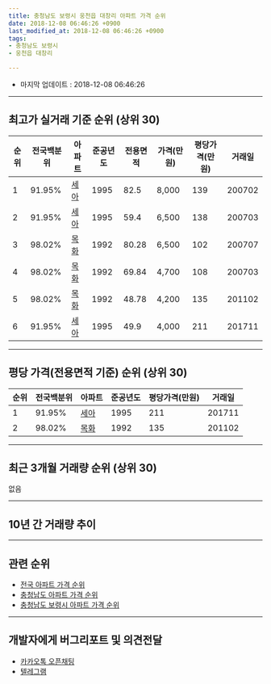 ```yaml
---
title: 충청남도 보령시 웅천읍 대창리 아파트 가격 순위
date: 2018-12-08 06:46:26 +0900
last_modified_at: 2018-12-08 06:46:26 +0900
tags:
- 충청남도 보령시
- 웅천읍 대창리

---
```


* 마지막 업데이트 : 2018-12-08 06:46:26

---

## 최고가 실거래 기준 순위 (상위 30)


|순위|전국백분위|아파트|준공년도|전용면적|가격(만원)|평당가격(만원)|거래일|
|---|---|---|---|---|---|---|---|
|1|91.95%|[세아](https://search.naver.com/search.naver?query=%EC%B6%A9%EC%B2%AD%EB%82%A8%EB%8F%84+%EB%B3%B4%EB%A0%B9%EC%8B%9C+%EC%9B%85%EC%B2%9C%EC%9D%8D+%EB%8C%80%EC%B0%BD%EB%A6%AC+%EC%84%B8%EC%95%84)|1995|82.5|8,000|139|200702|
|2|91.95%|[세아](https://search.naver.com/search.naver?query=%EC%B6%A9%EC%B2%AD%EB%82%A8%EB%8F%84+%EB%B3%B4%EB%A0%B9%EC%8B%9C+%EC%9B%85%EC%B2%9C%EC%9D%8D+%EB%8C%80%EC%B0%BD%EB%A6%AC+%EC%84%B8%EC%95%84)|1995|59.4|6,500|138|200703|
|3|98.02%|[목화](https://search.naver.com/search.naver?query=%EC%B6%A9%EC%B2%AD%EB%82%A8%EB%8F%84+%EB%B3%B4%EB%A0%B9%EC%8B%9C+%EC%9B%85%EC%B2%9C%EC%9D%8D+%EB%8C%80%EC%B0%BD%EB%A6%AC+%EB%AA%A9%ED%99%94)|1992|80.28|6,500|102|200707|
|4|98.02%|[목화](https://search.naver.com/search.naver?query=%EC%B6%A9%EC%B2%AD%EB%82%A8%EB%8F%84+%EB%B3%B4%EB%A0%B9%EC%8B%9C+%EC%9B%85%EC%B2%9C%EC%9D%8D+%EB%8C%80%EC%B0%BD%EB%A6%AC+%EB%AA%A9%ED%99%94)|1992|69.84|4,700|108|200703|
|5|98.02%|[목화](https://search.naver.com/search.naver?query=%EC%B6%A9%EC%B2%AD%EB%82%A8%EB%8F%84+%EB%B3%B4%EB%A0%B9%EC%8B%9C+%EC%9B%85%EC%B2%9C%EC%9D%8D+%EB%8C%80%EC%B0%BD%EB%A6%AC+%EB%AA%A9%ED%99%94)|1992|48.78|4,200|135|201102|
|6|91.95%|[세아](https://search.naver.com/search.naver?query=%EC%B6%A9%EC%B2%AD%EB%82%A8%EB%8F%84+%EB%B3%B4%EB%A0%B9%EC%8B%9C+%EC%9B%85%EC%B2%9C%EC%9D%8D+%EB%8C%80%EC%B0%BD%EB%A6%AC+%EC%84%B8%EC%95%84)|1995|49.9|4,000|211|201711|


---

## 평당 가격(전용면적 기준) 순위 (상위 30)


|순위|전국백분위|아파트|준공년도|평당가격(만원)|거래일|
|---|---|---|---|---|---|
|1|91.95%|[세아](https://search.naver.com/search.naver?query=%EC%B6%A9%EC%B2%AD%EB%82%A8%EB%8F%84+%EB%B3%B4%EB%A0%B9%EC%8B%9C+%EC%9B%85%EC%B2%9C%EC%9D%8D+%EB%8C%80%EC%B0%BD%EB%A6%AC+%EC%84%B8%EC%95%84)|1995|211|201711|
|2|98.02%|[목화](https://search.naver.com/search.naver?query=%EC%B6%A9%EC%B2%AD%EB%82%A8%EB%8F%84+%EB%B3%B4%EB%A0%B9%EC%8B%9C+%EC%9B%85%EC%B2%9C%EC%9D%8D+%EB%8C%80%EC%B0%BD%EB%A6%AC+%EB%AA%A9%ED%99%94)|1992|135|201102|


---

## 최근 3개월 거래량 순위 (상위 30)

없음

---

## 10년 간 거래량 추이


<div style="width:100%;">
    <canvas id="deal_progress" height="250"></canvas>
</div>

<script>
new Chart(document.getElementById("deal_progress"), {
    type: 'line',
    data: {
        labels: ['200812','200901','200902','200903','200904','200905','200906','200907','200908','200909','200910','200911','200912','201001','201002','201003','201004','201005','201006','201007','201008','201009','201010','201011','201012','201101','201102','201103','201104','201105','201106','201107','201108','201109','201110','201111','201112','201201','201202','201203','201204','201205','201206','201207','201208','201209','201210','201211','201212','201301','201302','201303','201304','201305','201306','201307','201308','201309','201310','201311','201312','201401','201402','201403','201404','201405','201406','201407','201408','201409','201410','201411','201412','201501','201502','201503','201504','201505','201506','201507','201508','201509','201510','201511','201512','201601','201602','201603','201604','201605','201606','201607','201608','201609','201610','201611','201612','201701','201702','201703','201704','201705','201706','201707','201708','201709','201710','201711','201712','201801','201802','201803','201804','201805','201806','201807','201808','201809','201810','201811','201812'],
        datasets: [{
            label: '실거래 수',
            pointRadius: 1,
            data: [0, 0, 2, 0, 0, 2, 0, 0, 1, 3, 0, 0, 0, 0, 1, 3, 0, 0, 0, 0, 3, 1, 0, 0, 1, 2, 1, 1, 0, 0, 0, 1, 0, 0, 0, 0, 2, 0, 0, 2, 1, 1, 0, 0, 0, 0, 3, 1, 0, 0, 0, 1, 2, 3, 1, 1, 3, 1, 1, 1, 0, 0, 0, 0, 1, 0, 1, 1, 0, 1, 1, 0, 1, 1, 0, 0, 1, 0, 1, 0, 0, 0, 1, 1, 0, 1, 0, 0, 2, 0, 0, 1, 1, 0, 0, 0, 1, 1, 2, 0, 0, 0, 0, 1, 1, 1, 0, 1, 1, 0, 1, 0, 0, 0, 0, 1, 0, 1, 0, 0, 0],
            borderColor: "rgba(255, 201, 14, 1)",
            backgroundColor: "rgba(255, 201, 14, 0.5)",
            fill: true,
        }]
    },
    options: {
        responsive: true,
        title: {
            display: true,
            text: '10년간 거래량 추이'
        },
        tooltips: {
            mode: 'index',
            intersect: false,
        },
        hover: {
            mode: 'nearest',
            intersect: true
        },
        scales: {
            xAxes: [{
                display: true,
                scaleLabel: {
                    display: true,
                    labelString: '년/월'
                }
            }],
            yAxes: [{
                display: true,
                ticks: {
                    suggestedMin: 0,
                },
                scaleLabel: {
                    display: true,
                    labelString: '실거래 수'
                }
            }]
        }
    }
});

</script>


---

## 관련 순위

- [전국 아파트 가격 순위](https://inasie.github.io/apt-ranking/전국)
- [충청남도 아파트 가격 순위](https://inasie.github.io/apt-ranking/충청남도)
- [충청남도 보령시 아파트 가격 순위](https://inasie.github.io/apt-ranking/충청남도-보령시)


---

## 개발자에게 버그리포트 및 의견전달

- [카카오톡 오픈채팅](https://open.kakao.com/o/gLJUAP4)
- [텔레그램](https://t.me/inasie)


